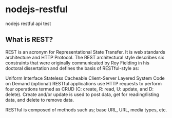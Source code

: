 # nodejs-restful
nodejs restful api test

## What is REST?
REST is an acronym for Representational State Transfer. It is web standards architecture and HTTP Protocol. The REST architectural style describes six constraints that were originally communicated by Roy Fielding in his doctoral dissertation and defines the basis of RESTful-style as:

Uniform Interface
Stateless
Cacheable
Client-Server
Layered System
Code on Demand (optional)
RESTful applications use HTTP requests to perform four operations termed as CRUD (C: create, R: read, U: update, and D: delete). Create and/or update is used to post data, get for reading/listing data, and delete to remove data.

RESTful is composed of methods such as; base URL, URL, media types, etc.
